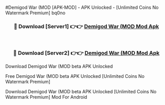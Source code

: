 #Demigod War (MOD [APK-MOD] - APK Unlocked - [Unlimited Coins No Watermark Premium] bq0no



<div align="center">

<h3>🔴 Download [Server1] 👉👉 <a href="https://momento.my/?title=Demigod_War_(MOD">Demigod War (MOD Mod Apk</a></h3><br>

<h3>🔴 Download [Server2] 👉👉 <a href="https://momento.my/?title=Demigod_War_(MOD">Demigod War (MOD Mod Apk</a></h3>
</div>



Download Demigod War (MOD beta APK Unlocked

Free Demigod War (MOD beta APK Unlocked [Unlimited Coins No Watermark Premium]

Download Demigod War (MOD beta APK Unlocked [Unlimited Coins No Watermark Premium] Mod For Android

